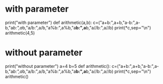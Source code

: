 # with parameter
print("with parameter")
def arithmetic(a,b):
    c=("a+b:",a+b,"a-b:",a-b,"a*b:",a*b,"a/b:",a/b,"a%b:",a%b,"a**b:",a**b,"a//b:",a//b)
    print(*c,sep="\n")
arithmetic(4,5) 

# without parameter
print("without parameter")
a=4
b=5
def arithmetic():
    c=("a+b:",a+b,"a-b:",a-b,"a*b:",a*b,"a/b:",a/b,"a%b:",a%b,"a**b:",a**b,"a//b:",a//b)
    print(*c,sep="\n")
arithmetic()    

